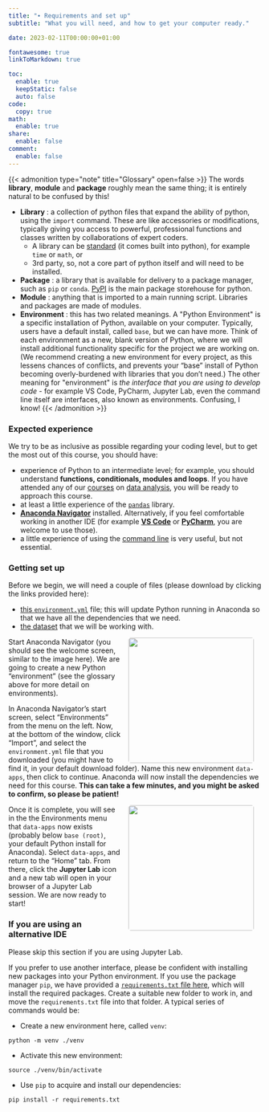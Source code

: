 ```yaml
---
title: "∙ Requirements and set up"
subtitle: "What you will need, and how to get your computer ready."

date: 2023-02-11T00:00:00+01:00

fontawesome: true
linkToMarkdown: true

toc:
  enable: true
  keepStatic: false
  auto: false
code:
  copy: true
math:
  enable: true
share:
  enable: false
comment:
  enable: false
---
```


{{< admonition type="note" title="Glossary" open=false >}}
The words **library**, **module** and **package** roughly mean the same thing; it is entirely natural to be confused by this!
- **Library** : a collection of python files that expand the ability of python, using the `import` command. These are like accessories or modifications, typically giving you access to powerful, professional functions and classes written by collaborations of expert coders.
  - A library can be [standard](https://docs.python.org/3/library/index.html) (it comes built into python), for example `time` or `math`, or
  - 3rd party, so, not a core part of python itself and will need to be installed.
- **Package** : a library that is available for delivery to a package manager, such as `pip` or `conda`. [PyPI](https://pypi.org/) is the main package storehouse for python.
- **Module** : anything that is imported to a main running script. Libraries and packages are made of modules.
- **Environment** : this has two related meanings. A "Python Environment" is a specific installation of Python, available on your computer. Typically, users have a default install, called `base`, but we can have more. Think of each environment as a new, blank version of Python, where we will install additional functionality specific for the project we are working on. (We recommend creating a new environment for every project, as this lessens chances of conflicts, and prevents your “base” install of Python becoming overly-burdened with libraries that you don’t need.) The other meaning for "environment" is *the interface that you are using to develop code* - for example VS Code, PyCharm, Jupyter Lab, even the command line itself are interfaces, also known as environments. Confusing, I know!
{{< /admonition >}}

### Expected experience
We try to be as inclusive as possible regarding your coding level, but to get the most out of this course, you should have:
* experience of Python to an intermediate level; for example, you should understand **functions, conditionals, modules and loops**. If you have attended any of our [courses](https://milliams.com/courses/data_analysis_python/) on [data analysis](https://milliams.com/courses/applied_data_analysis/), you will be ready to approach this course.
* at least a little experience of the [`pandas`](https://pandas.pydata.org/) library.
* [**Anaconda Navigator**](https://www.anaconda.com/products/distribution) installed. Alternatively, if you feel comfortable working in another IDE (for example [**VS Code**](https://code.visualstudio.com/Download) or [**PyCharm**](https://www.jetbrains.com/pycharm/), you are welcome to use those).
* a little experience of using the [command line](https://alleetanner.github.io/intro-to-command-line/) is very useful, but not essential.

### Getting set up
Before we begin, we will need a couple of files (please download by clicking the links provided here):

* [this `environment.yml`]() file; this will update Python running in Anaconda so that we have all the dependencies that we need.
* [the dataset]() that we will be working with.

<img align="right" src="https://raw.githubusercontent.com/alleetanner/graphical-data-apps/main/assets/anaconda_screenshot.png" width="250" style="border-radius: 2%; margin-right: 15px; margin-left: 15px;" /> Start Anaconda Navigator (you should see the welcome screen, similar to the image here). We are going to create a new Python “environment” (see the glossary above for more detail on environments). 

In Anaconda Navigator’s start screen, select “Environments” from the menu on the left. Now, at the bottom of the window, click “Import”, and select the `environment.yml` file that you downloaded (you might have to find it, in your default download folder). Name this new environment `data-apps`, then click to continue. Anaconda will now install the dependencies we need for this course. **This can take a few minutes, and you might be asked to confirm, so please be patient!**

<img align="right" src="https://raw.githubusercontent.com/alleetanner/graphical-data-apps/main/assets/jupyterlab_launch.png" width="250" style="border-radius: 2%; margin-right: 15px; margin-left: 15px;" /> Once it is complete, you will see in the the Environments menu that `data-apps` now exists (probably below `base (root)`, your default Python install for Anaconda). Select `data-apps`, and return to the “Home” tab. From there, click the **Jupyter Lab** icon and a new tab will open in your browser of a Jupyter Lab session. We are now ready to start!

### If you are using an alternative IDE
Please skip this section if you are using Jupyter Lab.

If you prefer to use another interface, please be confident with installing new packages into your Python environment. If you use the package manager `pip`, we have provided a [`requirements.txt` file here](), which will install the required packages. Create a suitable new folder to work in, and move the `requirements.txt` file into that folder. A typical series of commands would be:

* Create a new environment here, called `venv`:
```Shell
python -m venv ./venv
```

* Activate this new environment:
```Shell
source ./venv/bin/activate
```

* Use `pip` to acquire and install our dependencies:
```Shell
pip install -r requirements.txt
```
